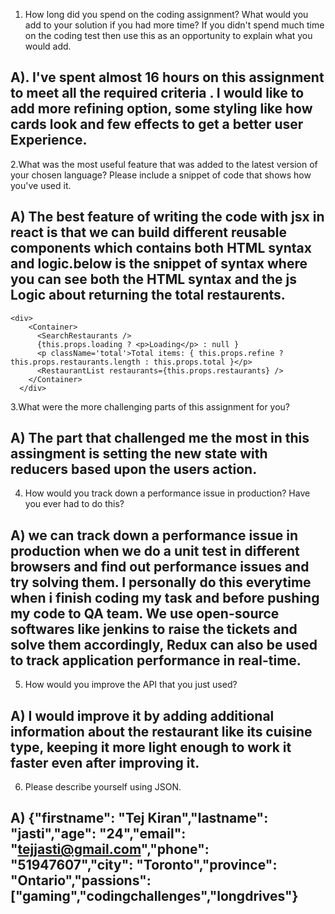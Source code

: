 1.	How long did you spend on the coding assignment? What would you add to your solution if you had more time? If you didn't spend much time on the coding test then use this as an opportunity to explain what you would add.

## A). I've spent almost 16 hours on this assignment to meet all the required criteria . I would like to add more refining option, some styling like how cards look and few effects to get a better user Experience.

2.What was the most useful feature that was added to the latest version of your chosen language? Please include a snippet of code that shows how you've used it.

## A) The best feature of writing the code with jsx in react is that we can build different reusable components which contains both HTML syntax and logic.below is the snippet of syntax where you can see both the HTML syntax and the js Logic about returning the total restaurents.

    <div>
        <Container>
          <SearchRestaurants />
          {this.props.loading ? <p>Loading</p> : null }
          <p className='total'>Total items: { this.props.refine ? this.props.restaurants.length : this.props.total }</p> 
          <RestaurantList restaurants={this.props.restaurants} />
        </Container>
      </div>
  
3.What were the more challenging parts of this assignment for you?
## A) The part that challenged me the most in this assingment is setting the new state with reducers based upon the users action. 

4.	How would you track down a performance issue in production? Have you ever had to do this?
## A) we can track down a performance issue in production when we do a unit test in different browsers and find out performance issues and try solving them. I personally do this everytime when i finish coding my task and before pushing my code to QA team. We use open-source softwares like jenkins to raise the tickets and solve them accordingly,  Redux can also be used to track application performance in real-time.


5.	How would you improve the API that you just used?
## A) I would improve it by adding additional information about the restaurant like its cuisine type, keeping it  more light enough to work it faster even after improving it.

6.	Please describe yourself using JSON.
## A) {"firstname": "Tej Kiran","lastname": "jasti","age": "24","email": "tejjasti@gmail.com","phone": "51947607","city": "Toronto","province": "Ontario","passions": ["gaming","codingchallenges","longdrives"}

